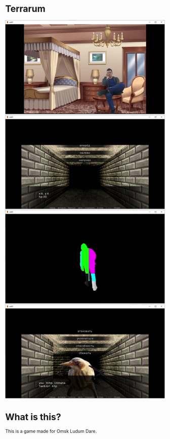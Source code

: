 # Terrarum

![](https://raw.githubusercontent.com/i55maximus55i-games/Ludum-Dare-45-Isekai/master/github/Isekai1.png)
![](https://raw.githubusercontent.com/i55maximus55i-games/Ludum-Dare-45-Isekai/master/github/Isekai2.png)
![](https://raw.githubusercontent.com/i55maximus55i-games/Ludum-Dare-45-Isekai/master/github/Isekai3.png)
![](https://raw.githubusercontent.com/i55maximus55i-games/Ludum-Dare-45-Isekai/master/github/Isekai4.png)


#  What is this?

This is a game made for Omsk Ludum Dare.
